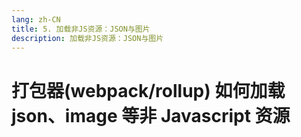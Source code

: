 ```yaml
---
lang: zh-CN
title: 5. 加载非JS资源：JSON与图片
description: 加载非JS资源：JSON与图片
---
```


# 打包器(webpack/rollup) 如何加载 json、image 等非 Javascript 资源